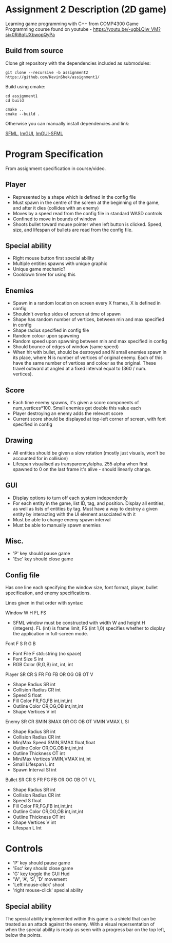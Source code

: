 # Assignment 2 Description (2D game)
Learning game programming with C++ from COMP4300 Game Programming course found on youtube - https://youtu.be/-ugbLQlw_VM?si=0Ri8qIUXbwopQyPa

## Build from source
Clone git repository with the dependencies included as submodules:

`git clone --recursive -b assignment2 https://github.com/KevinShek/assignment1/`

Build using cmake:

```
cd assignment1
cd build

cmake ..
cmake --build .
```

Otherwise you can manually install dependencies and link:

[SFML](https://github.com/SFML/SFML), [ImGUI](https://github.com/ocornut/imgui), [ImGUI-SFML](https://github.com/SFML/imgui-sfml)

# Program Specification
From assignment specification in course/video.

## Player
- Represented by a shape which is defined in the config file
- Must spawn in the centre of the screen at the beginning of the game, and after it dies (collides with an enemy)
- Moves by a speed read from the config file in standard WASD controls
- Confined to move in bounds of window
- Shoots bullet toward mouse pointer when left button is clicked. Speed, size, and lifespan of bullets are read from the config file.

## Special ability
- Right mouse button first special ability
- Multiple entities spawns with unique graphic
- Unique game mechanic?
- Cooldown timer for using this


## Enemies
- Spawn in a random location on screen every X frames, X is defined in config
- Shouldn't overlap sides of screen at time of spawn
- Shape has random number of vertices, between min and max specified in config
- Shape radius specified in config file
- Random colour upon spawning
- Random speed upon spawning between min and max specified in config
- Should bounce of edges of window (same speed)
- When hit with bullet, should be destroyed and N small enemies spawn in its place, where N is number of vertices of original enemy. Each of this have the same number of vertices and colour as the original. These travel outward at angled at a fixed interval equal to (360 / num. vertices).

## Score
- Each time enemy spawns, it's given a score components of num_vertices*100. Small enemies get double this value each
- Player destroying an enemy adds the relevant score
- Current score should be displayed at top-left corner of screen, with font specified in config


## Drawing
- All entities should be given a slow rotation (mostly just visuals, won't be accounted for in collision)
- Lifespan visualised as transparency/alpha. 255 alpha when first spawned to 0 on the last frame it's alive - should linearly change.

## GUI
- Display options to turn off each system independently
- For each entity in the game, list ID, tag, and position. Display all entities, as well as lists of entities by tag. Must have a way to destroy a given entity by interacting with the UI element associated with it
- Must be able to change enemy spawn interval
- Must be able to manually spawn enemies

## Misc.
- 'P' key should pause game
- 'Esc' key should close game

## Config file
Has one line each specifying the window size, font format, player, bullet specification, and enemy specifications.

Lines given in that order with syntax:

Window W H FL FS
- SFML window must be constructed with width W and height H (integers). FL (int) is frame limit, FS (int 1,0) specifies whether to display the application in full-screen mode.

Font F S R G B
- Font File     F       std::string (no space)
- Font Size     S       int
- RGB Color     (R,G,B) int, int, int

Player SR CR S FR FG FB OR OG OB OT V
- Shape Radius      SR          int
- Collision Radius  CR          int
- Speed             S           float
- Fill Color        FR,FG,FB    int,int,int
- Outline Color     OR,OG,OB    int,int,int
- Shape Vertices    V           int

Enemy SR CR SMIN SMAX OR OG OB OT VMIN VMAX L SI
- Shape Radius          SR          int
- Collision Radius      CR          int
- Min/Max Speed         SMIN,SMAX   float,float
- Outline Color         OR,OG,OB    int,int,int
- Outline Thickness     OT          int
- Min/Max Vertices      VMIN,VMAX   int,int
- Small Lifespan        L           int
- Spawn Interval        SI          int

Bullet SR CR S FR FG FB OR OG OB OT V L
- Shape Radius          SR          int
- Collision Radius      CR          int
- Speed                 S           float
- Fill Color            FR,FG,FB    int,int,int
- Outline Color         OR,OG,OB    int,int,int
- Outline Thickness     OT          int
- Shape Vertices        V           int
- Lifespan              L           Int


# Controls
- 'P' key should pause game
- 'Esc' key should close game
- 'G' key toggle the GUI Hud
- 'W', 'A', 'S', 'D' movement
- 'Left mouse-click' shoot
- 'right mouse-click' special ability

## Special ability
The special ability implemented within this game is a shield that can be treated as an attack against the enemy. With a visual repersentation of when the special ability is ready as seen with a progress bar on the top left, below the points.
